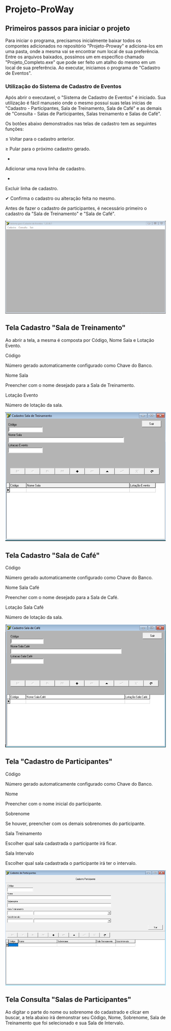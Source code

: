 # Projeto-ProWay
## Primeiros passos para iniciar o projeto
Para iniciar o programa, precisamos inicialmente baixar todos os compontes adicionados no repositório "Projeto-Proway" e adiciona-los em uma pasta, 
onde a mesma vai se encontrar num local de sua preferência.
Entre os arquivos baixados, possímos um em específico chamado "Projeto_Completo.exe" que pode ser feito um atalho do mesmo em um local de sua preferência.
Ao executar, iniciamos o programa de "Cadastro de Eventos".
### Utilização do Sistema de Cadastro de Eventos
Após abrir o executavel, o "Sistema de Cadastro de Eventos" é iniciado.
Sua utilização é fácil manuseio onde o mesmo possuí suas telas inicias de "Cadastro - Participantes, Sala de Treinamento, Sala de Café" e as demais de "Consulta - Salas de Participantes, Salas treinamento e Salas de Café".

Os botões abaixo demonstrados nas telas de cadastro tem as seguintes funções:

≤ 
Voltar para o cadastro anterior.

≥
Pular para o próximo cadastro gerado.

+ 
Adicionar uma nova linha de cadastro.

-
Excluir linha de cadastro.

✔
Confirma o cadastro ou alteração feita no mesmo.

Antes de fazer o cadastro de participantes, é necessário primeiro o cadastro da "Sala de Treinamento" e "Sala de Café".

![Tela Inicial](https://github.com/Joao-Carlos123/Projeto-ProWay/blob/master/1.PNG)

## Tela Cadastro "Sala de Treinamento"
Ao abrir a tela, a mesma é composta por Código, Nome Sala e Lotação Evento.

Código

Número gerado automaticamente configurado como Chave do Banco.

Nome Sala

Preencher com o nome desejado para a Sala de Treinamento.

Lotação Evento

Número de lotação da sala.

![Sala de Treinamento](https://github.com/Joao-Carlos123/Projeto-ProWay/blob/master/3.PNG)

## Tela Cadastro "Sala de Café"

Código

Número gerado automaticamente configurado como Chave do Banco.

Nome Sala Café

Preencher com o nome desejado para a Sala de Café.

Lotação Sala Café

Número de lotação da sala.

![Sala de Café](https://github.com/Joao-Carlos123/Projeto-ProWay/blob/master/4.PNG)

## Tela "Cadastro de Participantes"

Código

Número gerado automaticamente configurado como Chave do Banco.

Nome

Preencher com o nome inicial do participante.

Sobrenome

Se houver, preencher com os demais sobrenomes do participante.

Sala Treinamento

Escolher qual sala cadastrada o participante irá ficar.

Sala Intervalo

Escolher qual sala cadastrada o participante irá ter o intervalo.

![Cadastro de Participantes](https://github.com/Joao-Carlos123/Projeto-ProWay/blob/master/2.PNG)

## Tela Consulta "Salas de Participantes"

Ao digitar o parte do nome ou sobrenome do cadastrado e clicar em buscar, a tela abaixo irá demonstrar seu Código, Nome, Sobrenome, Sala de Treinamento que foi selecionado e sua Sala de Intervalo.





